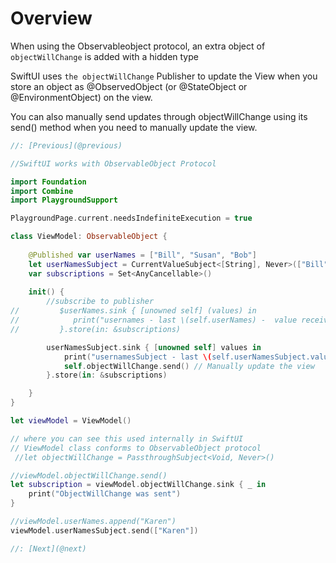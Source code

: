 # Overview 

When using the Observableobject protocol, an extra object of `objectWillChange` is added with a hidden type 

SwiftUI uses `the objectWillChange` Publisher to update the View when you store an object as @ObservedObject
(or @StateObject or @EnvironmentObject) on the view.

You can also manually send updates through objectWillChange using its send() method when you need to manually update the view.

```swift
//: [Previous](@previous)

//SwiftUI works with ObservableObject Protocol

import Foundation
import Combine
import PlaygroundSupport

PlaygroundPage.current.needsIndefiniteExecution = true

class ViewModel: ObservableObject {
  
    @Published var userNames = ["Bill", "Susan", "Bob"]
    let userNamesSubject = CurrentValueSubject<[String], Never>(["Bill", "Susan", "Bob"])
    var subscriptions = Set<AnyCancellable>()
    
    init() {
        //subscribe to publisher
//         $userNames.sink { [unowned self] (values) in
//            print("usernames - last \(self.userNames) -  value received - \(values)")
//         }.store(in: &subscriptions)

        userNamesSubject.sink { [unowned self] values in
            print("usernamesSubject - last \(self.userNamesSubject.value) - value received - \(values)")
            self.objectWillChange.send() // Manually update the view
        }.store(in: &subscriptions)

    }
}

let viewModel = ViewModel()

// where you can see this used internally in SwiftUI
// ViewModel class conforms to ObservableObject protocol
 //let objectWillChange = PassthroughSubject<Void, Never>()

//viewModel.objectWillChange.send()
let subscription = viewModel.objectWillChange.sink { _ in
    print("ObjectWillChange was sent")
}

//viewModel.userNames.append("Karen")
viewModel.userNamesSubject.send(["Karen"])

//: [Next](@next)

```
